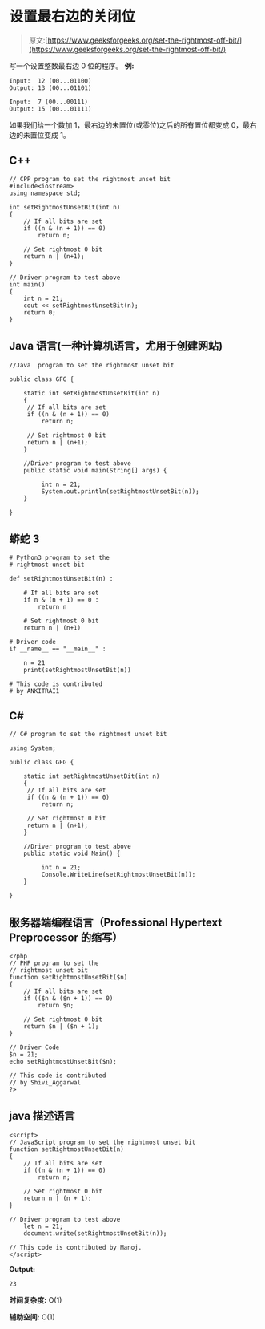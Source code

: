 # 设置最右边的关闭位

> 原文:[https://www.geeksforgeeks.org/set-the-rightmost-off-bit/](https://www.geeksforgeeks.org/set-the-rightmost-off-bit/)

写一个设置整数最右边 0 位的程序。
**例:**

```
Input:  12 (00...01100)
Output: 13 (00...01101)

Input:  7 (00...00111)
Output: 15 (00...01111)
```

如果我们给一个数加 1，最右边的未置位(或零位)之后的所有置位都变成 0，最右边的未置位变成 1。

## C++

```
// CPP program to set the rightmost unset bit
#include<iostream>
using namespace std;

int setRightmostUnsetBit(int n)
{    
    // If all bits are set 
    if ((n & (n + 1)) == 0)    
        return n;

    // Set rightmost 0 bit
    return n | (n+1);    
}

// Driver program to test above
int main()
{
    int n = 21;
    cout << setRightmostUnsetBit(n);
    return 0;
}
```

## Java 语言(一种计算机语言，尤用于创建网站)

```
//Java  program to set the rightmost unset bit

public class GFG {

    static int setRightmostUnsetBit(int n)
    {    
     // If all bits are set 
     if ((n & (n + 1)) == 0)    
         return n;

     // Set rightmost 0 bit
     return n | (n+1);    
    }

    //Driver program to test above
    public static void main(String[] args) {

         int n = 21;
         System.out.println(setRightmostUnsetBit(n));
    }

}
```

## 蟒蛇 3

```
# Python3 program to set the
# rightmost unset bit

def setRightmostUnsetBit(n) :

    # If all bits are set
    if n & (n + 1) == 0 :
        return n

    # Set rightmost 0 bit
    return n | (n+1)

# Driver code    
if __name__ == "__main__" :

    n = 21
    print(setRightmostUnsetBit(n))

# This code is contributed
# by ANKITRAI1
```

## C#

```
// C# program to set the rightmost unset bit

using System;

public class GFG {

    static int setRightmostUnsetBit(int n)
    {    
     // If all bits are set 
     if ((n & (n + 1)) == 0)    
         return n;

     // Set rightmost 0 bit
     return n | (n+1);    
    }

    //Driver program to test above
    public static void Main() {

         int n = 21;
         Console.WriteLine(setRightmostUnsetBit(n));
    }

}
```

## 服务器端编程语言（Professional Hypertext Preprocessor 的缩写）

```
<?php
// PHP program to set the
// rightmost unset bit
function setRightmostUnsetBit($n)
{
    // If all bits are set
    if (($n & ($n + 1)) == 0)
        return $n;

    // Set rightmost 0 bit
    return $n | ($n + 1);
}

// Driver Code
$n = 21;
echo setRightmostUnsetBit($n);

// This code is contributed
// by Shivi_Aggarwal
?>
```

## java 描述语言

```
<script>
// JavaScript program to set the rightmost unset bit
function setRightmostUnsetBit(n)
{   
    // If all bits are set
    if ((n & (n + 1)) == 0)   
        return n;

    // Set rightmost 0 bit
    return n | (n + 1);   
}

// Driver program to test above
    let n = 21;
    document.write(setRightmostUnsetBit(n));

// This code is contributed by Manoj.
</script>
```

**Output:** 

```
23
```

**时间复杂度:** O(1)

**辅助空间:** O(1)
